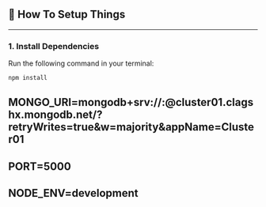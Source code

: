 ## 🔧 How To Setup Things

---

### 1. Install Dependencies

Run the following command in your terminal:

```bash
npm install
```

## MONGO_URI=mongodb+srv://<username>:<password>@cluster01.clagshx.mongodb.net/?retryWrites=true&w=majority&appName=Cluster01
## PORT=5000
## NODE_ENV=development
